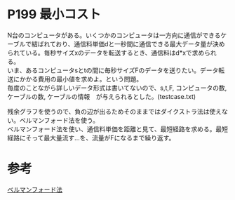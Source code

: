 # P199 最小コスト
N台のコンピュータがある。いくつかのコンピュータは一方向に通信ができるケーブルで結ばれており、通信料単価dと一秒間に通信できる最大データ量が決められている。毎秒サイズxのデータを転送するとき、通信料はd*xで求められる。  
いま、あるコンピュータsとtの間に毎秒サイズFのデータを送りたい。データ転送にかかる費用の最小値を求めよ。という問題。  
毎度のことながら詳しいデータ形式は書いてないので、s,t,F, コンピュータの数, ケーブルの数, ケーブルの情報　が与えられるとした。(testcase.txt)  
  
残余グラフを使うので、負の辺が出るためそのままではダイクストラ法は使えない。ベルマンフォード法を使う。  
ベルマンフォード法を使い、通信料単価を距離と見て、最短経路を求める。最短経路にそって最大量流す...を、流量がFになるまで繰り返す。  


#  参考
[ベルマンフォード法](https://qiita.com/intatonix/items/8a50556697206ee89bcd)
